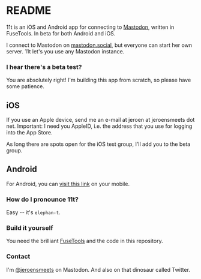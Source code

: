 # README #

11t is an iOS and Android app for connecting to [Mastodon](https://github.com/tootsuite/mastodon), written in FuseTools. In beta for both Android and iOS.

I connect to Mastodon on [mastodon.social](https://mastodon.social/), but everyone can start her own server. 11t let's you use any Mastodon instance.

### I hear there's a beta test? ###

You are absolutely right! I'm building this app from scratch, so please have some patience.

## iOS ##
If you use an Apple device, send me an e-mail at jeroen at jeroensmeets dot net. Important: I need you AppleID, i.e. the address that you use for logging into the App Store.

As long there are spots open for the iOS test group, I'll add you to the beta group.

## Android ##
For Android, you can [visit this link](https://play.google.com/apps/testing/com.jeroensmeets.mastodon) on your mobile.

### How do I pronounce 11t? ###

Easy -- it's `elephan-t`.

### Build it yourself ###

You need the brilliant [FuseTools](https://www.fusetools.com/) and the code in this repository.

### Contact ###

I'm [@jeroensmeets](https://mastodon.social/web/accounts/8779) on Mastodon. And also on that dinosaur called Twitter.
